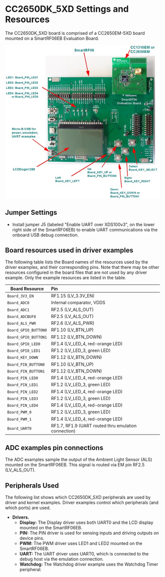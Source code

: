 # CC2650DK_5XD Settings and Resources

The CC2650DK_5XD board is comprised of a CC2650EM-5XD board mounted on a SmartRF06EB Evaluation Board.

![](./images/CC2650DK_5XD.jpg "CC2650DK_5XD")

## Jumper Settings

* Install jumper J5 (labeled "Enable UART over XDS100v3", on the lower right side of the SmartRF06EB) to enable UART communications via the onboard USB debug connection.

## Board resources used in driver examples

The following table lists the Board names of the resources used by
the driver examples, and their corresponding pins.  Note that there may be
other resources configured in the board files that are not used by any
driver example.  Only the example resources are listed in the table.

  |Board Resource|Pin|
  |--------------|:---|
  |`Board_3V3_EN`|RF1.15 (LV_3.3V_EN)|
  |`Board_ADC0`|Internal comparator, VDDS|
  |`Board_ADC1`|RF2.5 (LV_ALS_OUT)|
  |`Board_ADCBUF0`|RF2.5 (LV_ALS_OUT)|
  |`Board_ALS_PWR`|RF2.6 (LV_ALS_PWR)|
  |`Board_GPIO_BUTTON0`|RF1.10 (LV_BTN_UP)|
  |`Board_GPIO_BUTTON1`|RF1.12 (LV_BTN_DOWN)|
  |`Board_GPIO_LED0`|RF1.4  (LV_LED_4, red-orange LED)|
  |`Board_GPIO_LED1`|RF1.2  (LV_LED_3, green LED)|
  |`Board_KEY_DOWN`|RF1.12 (LV_BTN_DOWN)|
  |`Board_PIN_BUTTON0`|RF1.10 (LV_BTN_UP)|
  |`Board_PIN_BUTTON1`|RF1.12 (LV_BTN_DOWN)|
  |`Board_PIN_LED0`| RF1.4  (LV_LED_4, red-orange LED)|
  |`Board_PIN_LED1`|RF1.2  (LV_LED_3, green LED)|
  |`Board_PIN_LED2`|RF1.4  (LV_LED_4, red-orange LED)|
  |`Board_PIN_LED3`|RF1.2  (LV_LED_3, green LED)|
  |`Board_PIN_LED4`|RF1.4  (LV_LED_4, red-orange LED)|
  |`Board_PWM_0`|RF1.2  (LV_LED_3, green LED)|
  |`Board_PWM_1`|RF1.4  (LV_LED_4, red-orange LED)|
  |`Board_UART0`|RF1.7, RF1.9 (UART routed thru emulation connection)|

## ADC examples pin connections

The ADC examples sample the output of the Ambient Light Sensor (ALS) mounted on the SmartRF06EB.  This signal is routed via EM pin RF2.5 (LV_ALS_OUT).

## Peripherals Used

The following list shows which CC2650DK_5XD peripherals are used by
driver and kernel examples. Driver examples control which peripherals (and which ports) are used.

* __Drivers.__
    * __Display:__ The Display driver uses both UART0 and the LCD display mounted on the SmartRF06EB.
    * __PIN:__ The PIN driver is used for sensing inputs and driving outputs on device pins.
    * __PWM:__ The PWM driver uses LED1 and LED2 mounted on the SmartRF06EB.
    * __UART:__ The UART driver uses UART0, which is connected to the debug host via the emulation connection.
    * __Watchdog:__ The Watchdog driver example uses the Watchdog Timer peripheral.
